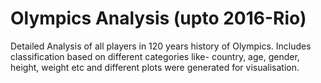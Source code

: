 # Olympics Analysis (upto 2016-Rio)
Detailed Analysis of all players in 120 years history of Olympics. Includes classification based on different categories like- country, age, gender, height, weight etc and different plots were generated for visualisation.
